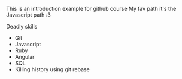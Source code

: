 This is an introduction example for github course
My fav path it's the Javascript path :3

Deadly skills

* Git
* Javascript
* Ruby
* Angular
* SQL
* Killing history using git rebase
